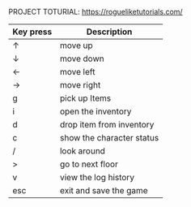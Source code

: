 PROJECT TOTURIAL: https://rogueliketutorials.com/

| Key press | Description               |
| --------- | ------------------------- |
| ↑         | move up                   |
| ↓         | move down                 |
| ←         | move left                 |
| →         | move right                |
| g         | pick up Items             |
| i         | open the inventory        |
| d         | drop item from inventory  |
| c         | show the character status |
| /         | look around               |
| >         | go to next floor          |
| v         | view the log history      |
| esc       | exit and save the game    |
